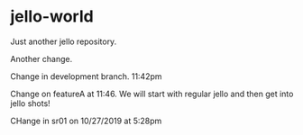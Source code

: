 # jello-world

Just another jello repository.

Another change.

Change in development branch. 11:42pm

Change on featureA at 11:46.
We will start with regular jello and then get into jello shots!

CHange in sr01 on 10/27/2019 at 5:28pm
